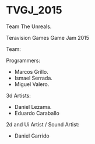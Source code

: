 # TVGJ_2015
Team The Unreals. 

Teravision Games Game Jam 2015

Team:

Programmers:
- Marcos Grillo.
- Ismael Serrada.
- Miguel Valero.

3d Artists:
- Daniel Lezama.
- Eduardo Caraballo

2d and Ui Artist / Sound Artist:
- Daniel Garrido
